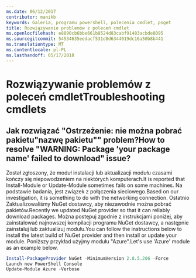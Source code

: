 ```yaml
---
ms.date: 06/12/2017
contributor: manikb
keywords: Galeria, programu powershell, polecenia cmdlet, psget
title: Rozwiązywanie problemów z poleceń cmdlet
ms.openlocfilehash: e8890cb6bbe661b8524d83cabf91483acbde8095
ms.sourcegitcommit: 54534635eedacf531d8d6344019dc16a50b8b441
ms.translationtype: MT
ms.contentlocale: pl-PL
ms.lasthandoff: 05/17/2018
---
```

# <a name="troubleshooting-cmdlets"></a><span data-ttu-id="76760-103">Rozwiązywanie problemów z poleceń cmdlet</span><span class="sxs-lookup"><span data-stu-id="76760-103">Troubleshooting cmdlets</span></span>

## <a name="how-to-resolve-warning-package-your-package-name-failed-to-download-issue"></a><span data-ttu-id="76760-104">Jak rozwiązać "Ostrzeżenie: nie można pobrać pakietu"nazwę pakietu"" problem?</span><span class="sxs-lookup"><span data-stu-id="76760-104">How to resolve "WARNING: Package 'your package name' failed to download" issue?</span></span>

<span data-ttu-id="76760-105">Został zgłoszony, że moduł instalacji lub aktualizacji modułu czasami kończy się niepowodzeniem na niektórych komputerach.</span><span class="sxs-lookup"><span data-stu-id="76760-105">It is reported that Install-Module or Update-Module sometimes fails on some machines.</span></span>
<span data-ttu-id="76760-106">Na podstawie badania, jest związek z połączenia sieciowego.</span><span class="sxs-lookup"><span data-stu-id="76760-106">Based on our investigation, it is something to do with the networking connection.</span></span>
<span data-ttu-id="76760-107">Ostatnio Zaktualizowaliśmy NuGet dostawcy, aby niezawodnie można pobrać pakietów.</span><span class="sxs-lookup"><span data-stu-id="76760-107">Recently we updated NuGet provider so that it can reliably download packages.</span></span>
<span data-ttu-id="76760-108">Można postępuj zgodnie z instrukcjami poniżej, aby zainstalować najnowszej kompilacji programu NuGet dostawcy, a następnie zainstaluj lub zaktualizuj modułu.</span><span class="sxs-lookup"><span data-stu-id="76760-108">You can follow the instructions below to install the latest build of NuGet provider and then install or update your module.</span></span>
<span data-ttu-id="76760-109">Poniższy przykład użyjmy modułu "Azure".</span><span class="sxs-lookup"><span data-stu-id="76760-109">Let's use 'Azure' module as an example below.</span></span>

```powershell
Install-PackageProvider NuGet -MinimumVersion 2.8.5.206 -Force
Launch new PowerShell Console
Update-Module Azure -Verbose
```